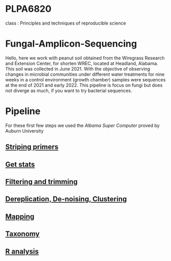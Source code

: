 # PLPA6820
class : Principles and techniques of reproducible science

# Fungal-Amplicon-Sequencing

Hello, here we work with peanut soil obtained from the Wiregrass Research and Extension Center, for shorten WREC, located at Headland, Alabama. This soil was collected in June 2021. With the objective of observing changes in microbial communities under different water treatments for nine weeks in a control environment (growth chamber) samples were sequences at the end of 2021 and early 2022. This pipeline is focus on fungi but does not diverge as much, if you want to try bacterial sequences. 

# Pipeline

For these first few steps we used the *Albama Super Computer* proved by Auburn University

## [Striping primers](https://github.com/lauraRodriiguez/PLPA6820/blob/main/Scripts/STRIPPING%20PRIMERS1.rtf)

## [Get stats](https://github.com/lauraRodriiguez/PLPA6820/blob/main/Scripts/Stats2.rtf)

## [Filtering and trimming](https://github.com/lauraRodriiguez/PLPA6820/blob/main/Scripts/FILTERING.TRIMMING3.rtf)

## [Dereplication, De-noising, Clustering](https://github.com/lauraRodriiguez/PLPA6820/blob/main/Scripts/DEREPLICATION%2C%20CLUSTERING.CHIMERAREMOVAL4.rtf)

## [Mapping](https://github.com/lauraRodriiguez/PLPA6820/blob/main/Scripts/MAPPING5.rtf)

## [Taxonomy](https://github.com/lauraRodriiguez/PLPA6820/blob/main/Scripts/TAXONOMY6.rtf)

## [R analysis](https://github.com/lauraRodriiguez/PLPA6820/blob/main/WRECpeanutSoilFungi.Rmd)
